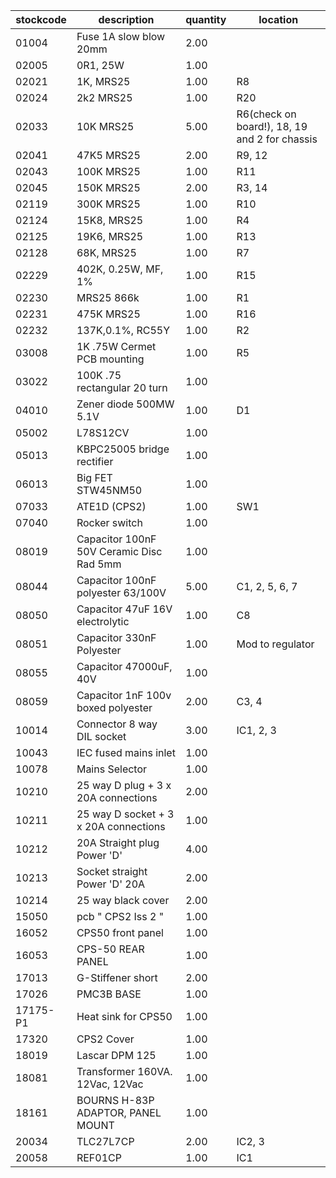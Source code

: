 |stockcode|description|quantity|location|
|---------|-----------|--------|--------|
|01004|Fuse 1A slow blow 20mm|2.00||
|02005|0R1, 25W|1.00||
|02021|1K, MRS25|1.00|R8|
|02024|2k2 MRS25|1.00|R20|
|02033|10K MRS25|5.00|R6(check on board!), 18, 19 and 2 for chassis|
|02041|47K5 MRS25|2.00|R9, 12|
|02043|100K MRS25|1.00|R11|
|02045|150K MRS25|2.00|R3, 14|
|02119|300K MRS25|1.00|R10|
|02124|15K8, MRS25|1.00|R4|
|02125|19K6, MRS25|1.00|R13|
|02128|68K, MRS25|1.00|R7|
|02229|402K, 0.25W, MF, 1%|1.00|R15|
|02230|MRS25 866k|1.00|R1|
|02231|475K MRS25|1.00|R16|
|02232|137K,0.1%, RC55Y|1.00|R2|
|03008|1K .75W Cermet PCB mounting|1.00|R5|
|03022|100K .75 rectangular 20 turn|1.00||
|04010|Zener diode 500MW 5.1V|1.00|D1|
|05002|L78S12CV|1.00||
|05013|KBPC25005 bridge rectifier|1.00||
|06013|Big FET  STW45NM50|1.00||
|07033|ATE1D (CPS2)|1.00|SW1|
|07040|Rocker switch|1.00||
|08019|Capacitor 100nF 50V Ceramic Disc Rad 5mm|1.00||
|08044|Capacitor 100nF polyester 63/100V|5.00|C1, 2, 5, 6, 7|
|08050|Capacitor 47uF 16V electrolytic|1.00|C8|
|08051|Capacitor 330nF Polyester|1.00|Mod to regulator|
|08055|Capacitor 47000uF, 40V|1.00||
|08059|Capacitor 1nF 100v boxed polyester|2.00|C3, 4|
|10014|Connector 8 way DIL socket|3.00|IC1, 2, 3|
|10043|IEC fused mains inlet|1.00||
|10078|Mains Selector|1.00||
|10210|25 way D plug + 3 x 20A connections|2.00||
|10211|25 way D socket + 3 x 20A connections|1.00||
|10212|20A Straight plug Power 'D'|4.00||
|10213|Socket straight Power 'D' 20A|2.00||
|10214|25 way black cover|2.00||
|15050|pcb  " CPS2 Iss 2 "|1.00||
|16052|CPS50 front panel|1.00||
|16053|CPS-50 REAR PANEL|1.00||
|17013|G-Stiffener short|2.00||
|17026|PMC3B BASE|1.00||
|17175-P1|Heat sink for CPS50|1.00||
|17320|CPS2 Cover|1.00||
|18019|Lascar DPM 125|1.00||
|18081|Transformer 160VA. 12Vac, 12Vac|1.00||
|18161|BOURNS H-83P ADAPTOR, PANEL MOUNT|1.00||
|20034|TLC27L7CP|2.00|IC2, 3|
|20058|REF01CP|1.00|IC1|
